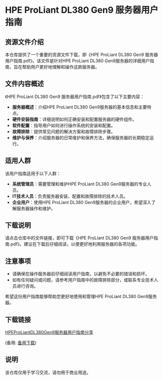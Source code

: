 # HPE ProLiant DL380 Gen9 服务器用户指南

## 资源文件介绍

本仓库提供了一个重要的资源文件下载，即《HPE ProLiant DL380 Gen9 服务器用户指南.pdf》。该文件是针对HPE ProLiant DL380 Gen9服务器的详细用户指南，旨在帮助用户更好地理解和操作这款服务器。

## 文件内容概述

《HPE ProLiant DL380 Gen9 服务器用户指南.pdf》包含了以下主要内容：

- **服务器概述**：介绍HPE ProLiant DL380 Gen9服务器的基本信息和主要特点。
- **硬件安装指南**：详细说明如何正确安装和配置服务器的硬件组件。
- **软件配置**：指导用户如何进行操作系统的安装和配置。
- **故障排除**：提供常见问题的解决方案和故障排除步骤。
- **维护与保养**：介绍服务器的日常维护和保养方法，确保服务器的长期稳定运行。

## 适用人群

该用户指南适用于以下人群：

- **系统管理员**：需要管理和维护HPE ProLiant DL380 Gen9服务器的专业人员。
- **IT技术人员**：负责服务器安装、配置和故障排除的技术人员。
- **企业用户**：使用HPE ProLiant DL380 Gen9服务器的企业用户，希望深入了解服务器操作和维护。

## 下载说明

请点击仓库中的文件链接，即可下载《HPE ProLiant DL380 Gen9 服务器用户指南.pdf》。建议在下载后仔细阅读，以便更好地利用服务器的各项功能。

## 注意事项

- 请确保在操作服务器前仔细阅读用户指南，以避免不必要的错误和损坏。
- 如有任何疑问或问题，请参考用户指南中的故障排除部分，或联系专业技术人员进行咨询。

希望这份用户指南能够帮助您更好地使用和管理HPE ProLiant DL380 Gen9服务器。

## 下载链接
[HPEProLiantDL380Gen9服务器用户指南分享](https://pan.quark.cn/s/aa8416e407fa) 

(备用: [备用下载](https://pan.baidu.com/s/1CBQSupSF966QPPrp2Pbxkg?pwd=1234))

## 说明

该仓库仅用于学习交流，请勿用于商业用途。
